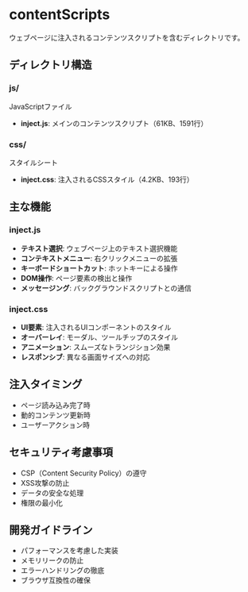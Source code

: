# contentScripts

ウェブページに注入されるコンテンツスクリプトを含むディレクトリです。

## ディレクトリ構造

### js/
JavaScriptファイル
- **inject.js**: メインのコンテンツスクリプト（61KB、1591行）

### css/
スタイルシート
- **inject.css**: 注入されるCSSスタイル（4.2KB、193行）

## 主な機能

### inject.js
- **テキスト選択**: ウェブページ上のテキスト選択機能
- **コンテキストメニュー**: 右クリックメニューの拡張
- **キーボードショートカット**: ホットキーによる操作
- **DOM操作**: ページ要素の検出と操作
- **メッセージング**: バックグラウンドスクリプトとの通信

### inject.css
- **UI要素**: 注入されるUIコンポーネントのスタイル
- **オーバーレイ**: モーダル、ツールチップのスタイル
- **アニメーション**: スムーズなトランジション効果
- **レスポンシブ**: 異なる画面サイズへの対応

## 注入タイミング

- ページ読み込み完了時
- 動的コンテンツ更新時
- ユーザーアクション時

## セキュリティ考慮事項

- CSP（Content Security Policy）の遵守
- XSS攻撃の防止
- データの安全な処理
- 権限の最小化

## 開発ガイドライン

- パフォーマンスを考慮した実装
- メモリリークの防止
- エラーハンドリングの徹底
- ブラウザ互換性の確保
